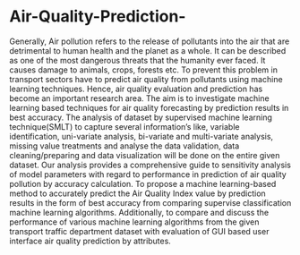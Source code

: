 # Air-Quality-Prediction-
Generally, Air pollution refers to the release of pollutants into the air that are detrimental  to human health and the planet as a whole. It can be described as one of the most  dangerous threats that the humanity ever faced. It causes damage to animals, crops,  forests etc. To prevent this problem in transport sectors have to predict air quality from  pollutants using machine learning techniques. Hence, air quality evaluation and prediction  has become an important research area. The aim is to investigate machine learning  based techniques for air quality forecasting by prediction results in best accuracy. The  analysis of dataset by supervised machine learning technique(SMLT) to capture several  information’s like, variable identification, uni-variate analysis, bi-variate and multi-variate  analysis, missing value treatments and analyse the data validation, data  cleaning/preparing and data visualization will be done on the entire given dataset. Our  analysis provides a comprehensive guide to sensitivity analysis of model parameters with  regard to performance in prediction of air quality pollution by accuracy calculation. To  propose a machine learning-based method to accurately predict the Air Quality Index  value by prediction results in the form of best accuracy from comparing supervise  classification machine learning algorithms. Additionally, to compare and discuss the  performance of various machine learning algorithms from the given transport traffic  department dataset with evaluation of GUI based user interface air quality prediction by  attributes.
